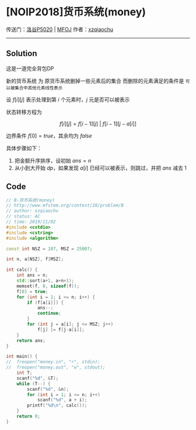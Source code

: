 # [NOIP2018]货币系统(money)

传送门：[洛谷P5020](https://www.luogu.org/problem/P5020) | [MFOJ](http://www.mfstem.org/contest/28/problem/B)
作者：[xzqiaochu](https://www.xzzhangqiaochu.top/)

---

## Solution

这是一道完全背包DP

新的货币系统 为 原货币系统删掉一些元素后的集合
而删除的元素满足的条件是 `可以被集合中其他元素线性表示`

设 $f[i][j]$ 表示处理到第 $i$ 个元素时，$j$ 元是否可以被表示

状态转移方程为

$$f[i][j] = f[i-1][j] \ | \ f[i-1][j-a[i]]$$

边界条件 $f[0] = true$，其余均为 $false$

具体步骤如下：

1. 把金额升序排序，设初始 $ans=n$
2. 从小到大开始 $dp$，如果发现 $a[i]$ 已经可以被表示，则跳过，并把 $ans$ 减去 $1$

## Code

```cpp
// B-货币系统(money)
// http://www.mfstem.org/contest/28/problem/B
// author: xzqiaochu
// status: AC
// time: 2019/11/02
#include <cstdio>
#include <cstring>
#include <algorithm>

const int NSZ = 107, MSZ = 25007;

int n, a[NSZ], f[MSZ];

int calc() {
	int ans = n;
	std::sort(a+1, a+n+1);
	memset(f, 0, sizeof(f));
	f[0] = true;
	for (int i = 1; i <= n; i++) {
		if (f[a[i]]) {
			ans--;
			continue;
		}
		for (int j = a[i]; j <= MSZ; j++)
			f[j] |= f[j-a[i]];
	}
	return ans;
}

int main() {
//	freopen("money.in", "r", stdin);
//	freopen("money.out", "w", stdout);
	int T;
	scanf("%d", &T);
	while (T--) {
		scanf("%d", &n);
		for (int i = 1; i <= n; i++)
			scanf("%d", a + i);
		printf("%d\n", calc());
	}
	return 0;
}
```
